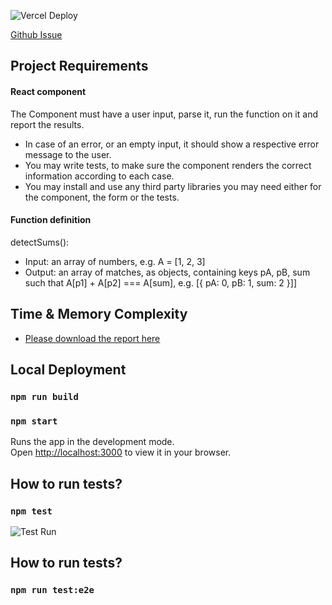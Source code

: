 ![Vercel Deploy](https://therealsujitk-vercel-badge.vercel.app/?app=react-sum&style=for-the-badge)

[Github Issue](https://github.com/ahmadhp/react-sum/issues/1)

## Project Requirements

#### React component

The Component must have a user input, parse it, run the function on it
and report the results.

- In case of an error, or an empty input, it should show a respective
  error message to the user.
- You may write tests, to make sure the component renders the correct
  information according to each case.
- You may install and use any third party libraries you may need
  either for the component, the form or the tests.

#### Function definition

detectSums():

- Input: an array of numbers, e.g. A = [1, 2, 3]
- Output: an array of matches, as objects, containing keys pA, pB, sum
  such that A[p1] + A[p2] === A[sum], e.g. [{ pA: 0, pB: 1, sum: 2 }]]

## Time & Memory Complexity

- [Please download the report here](https://github.com/ahmadhp/react-sum/blob/feature/react-sum-issues-1/Report.pdf)

## Local Deployment

### `npm run build`

### `npm start`

Runs the app in the development mode.\
Open [http://localhost:3000](http://localhost:3000) to view it in your
browser.

## How to run tests?

### `npm test`

![Test Run](https://github.com/ahmadhp/react-sum/blob/feature/react-sum-issues-1/tests.png)

## How to run tests?

### `npm run test:e2e`
